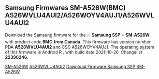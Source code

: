 <h2>Samsung Firmwares SM-A526W(BMC) A526WVLU4AUI2/A526WOYV4AUJ1/A526WVLU4AUI2</h2>
Download the Samsung firmware for the ✅ <strong>Samsung SSP </strong> ⭐ <strong>SM-A526W</strong> with product code <strong>BMC</strong> <strong> from Canada</strong>. This firmware has version number PDA <strong>A526WVLU4AUI2</strong> and CSC A526WOYV4AUJ1. The operating system of this firmware is Android R , with build date 2021-10-26. Changelist <strong>22390246</strong>.


[SM-A526W](https://samfirm.shop/samsung/model/SM-A526W)
[A526WVLU4AUI2](https://samfirm.shop/samsung/pda/A526WVLU4AUI2)
[Download Firmware Samsung SSP SM-A526W](https://samfirm.shop/samsung/firmware/468376)
